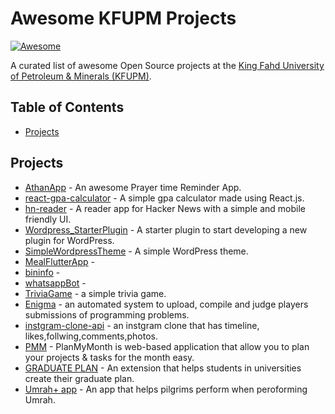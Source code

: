 # Awesome KFUPM Projects
[![Awesome](https://cdn.rawgit.com/sindresorhus/awesome/d7305f38d29fed78fa85652e3a63e154dd8e8829/media/badge.svg)](https://github.com/sindresorhus/awesome)

A curated list of awesome Open Source projects at the [King Fahd University of Petroleum & Minerals (KFUPM)](https://kfupm.edu.sa/).

## Table of Contents

* [Projects](#Projects)

## Projects

* [AthanApp](https://github.com/ipkalid/AthanApp) - An awesome Prayer time Reminder App.
* [react-gpa-calculator](https://github.com/mrbasel/react-gpa-calculator) - A simple gpa calculator made using React.js.
* [hn-reader](https://github.com/mrbasel/hn-reader) - A reader app for Hacker News with a simple and mobile friendly UI.
* [Wordpress_StarterPlugin](https://github.com/AbdulazizYas/Wordpress_StarterPlugin) - A starter plugin to start developing a new plugin for WordPress.
* [SimpleWordpressTheme](https://github.com/AbdulazizYas/SimpleWordpressTheme) - A simple WordPress theme.
* [MealFlutterApp](https://github.com/AbdulazizYas/MealFlutterApp) -
* [bininfo](https://github.com/soraxksa/bininfo) -
* [whatsappBot](https://github.com/soraxksa/whatsappBot) - 
* [TriviaGame](https://github.com/Modalessi/TriviaGame) - a simple trivia game.
* [Enigma](https://github.com/mohalobaidi/Enigma) - an automated system to upload, compile and judge players submissions of programming problems.
* [instgram-clone-api](https://github.com/ziyad00/instgram-clone-api) - an instgram clone that has timeline, likes,follwing,comments,photos.
* [PMM](https://github.com/0ss/PlanMyMonth) - PlanMyMonth is web-based application that allow you to plan your projects & tasks for the month easy.
* [GRADUATE PLAN](https://github.com/mohsowa/GRADUATEPLAN) - An extension that helps students in universities create their graduate plan.
* [Umrah+ app](https://github.com/TheAhmedSaeed/Umrah-Flutter) - An app that helps pilgrims perform when peroforming Umrah.
